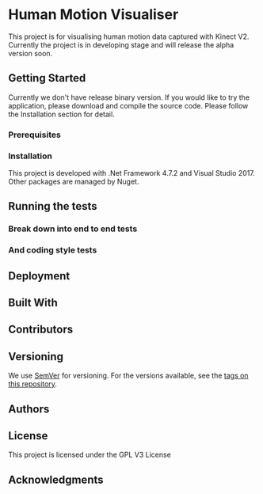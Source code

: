 # Human Motion Visualiser

This project is for visualising human motion data captured with Kinect V2. Currently the project is in developing stage and will release the alpha version soon.

## Getting Started

Currently we don't have release binary version. If you would like to try the application, please download and compile the source code. Please follow the Installation section for detail.

### Prerequisites

### Installation

This project is developed with .Net Framework 4.7.2 and Visual Studio 2017. Other packages are managed by Nuget.

## Running the tests

### Break down into end to end tests

### And coding style tests

## Deployment

## Built With

## Contributors

## Versioning

We use [SemVer](http://semver.org/) for versioning. For the versions available, see the [tags on this repository](https://github.com/your/project/tags). 

## Authors

## License

This project is licensed under the GPL V3 License

## Acknowledgments

